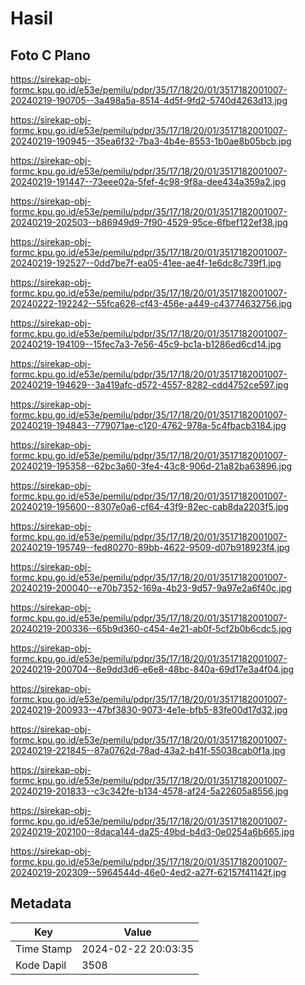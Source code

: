 # Hasil

## Foto C Plano

https://sirekap-obj-formc.kpu.go.id/e53e/pemilu/pdpr/35/17/18/20/01/3517182001007-20240219-190705--3a498a5a-8514-4d5f-9fd2-5740d4263d13.jpg

https://sirekap-obj-formc.kpu.go.id/e53e/pemilu/pdpr/35/17/18/20/01/3517182001007-20240219-190945--35ea6f32-7ba3-4b4e-8553-1b0ae8b05bcb.jpg

https://sirekap-obj-formc.kpu.go.id/e53e/pemilu/pdpr/35/17/18/20/01/3517182001007-20240219-191447--73eee02a-5fef-4c98-9f8a-dee434a359a2.jpg

https://sirekap-obj-formc.kpu.go.id/e53e/pemilu/pdpr/35/17/18/20/01/3517182001007-20240219-202503--b86949d9-7f90-4529-95ce-6fbef122ef38.jpg

https://sirekap-obj-formc.kpu.go.id/e53e/pemilu/pdpr/35/17/18/20/01/3517182001007-20240219-192527--0dd7be7f-ea05-41ee-ae4f-1e6dc8c739f1.jpg

https://sirekap-obj-formc.kpu.go.id/e53e/pemilu/pdpr/35/17/18/20/01/3517182001007-20240222-192242--55fca626-cf43-456e-a449-c43774632756.jpg

https://sirekap-obj-formc.kpu.go.id/e53e/pemilu/pdpr/35/17/18/20/01/3517182001007-20240219-194109--15fec7a3-7e56-45c9-bc1a-b1286ed6cd14.jpg

https://sirekap-obj-formc.kpu.go.id/e53e/pemilu/pdpr/35/17/18/20/01/3517182001007-20240219-194629--3a419afc-d572-4557-8282-cdd4752ce597.jpg

https://sirekap-obj-formc.kpu.go.id/e53e/pemilu/pdpr/35/17/18/20/01/3517182001007-20240219-194843--779071ae-c120-4762-978a-5c4fbacb3184.jpg

https://sirekap-obj-formc.kpu.go.id/e53e/pemilu/pdpr/35/17/18/20/01/3517182001007-20240219-195358--62bc3a60-3fe4-43c8-906d-21a82ba63896.jpg

https://sirekap-obj-formc.kpu.go.id/e53e/pemilu/pdpr/35/17/18/20/01/3517182001007-20240219-195600--8307e0a6-cf64-43f9-82ec-cab8da2203f5.jpg

https://sirekap-obj-formc.kpu.go.id/e53e/pemilu/pdpr/35/17/18/20/01/3517182001007-20240219-195749--fed80270-89bb-4622-9509-d07b918923f4.jpg

https://sirekap-obj-formc.kpu.go.id/e53e/pemilu/pdpr/35/17/18/20/01/3517182001007-20240219-200040--e70b7352-169a-4b23-9d57-9a97e2a6f40c.jpg

https://sirekap-obj-formc.kpu.go.id/e53e/pemilu/pdpr/35/17/18/20/01/3517182001007-20240219-200336--65b9d360-c454-4e21-ab0f-5cf2b0b6cdc5.jpg

https://sirekap-obj-formc.kpu.go.id/e53e/pemilu/pdpr/35/17/18/20/01/3517182001007-20240219-200704--8e9dd3d6-e6e8-48bc-840a-69d17e3a4f04.jpg

https://sirekap-obj-formc.kpu.go.id/e53e/pemilu/pdpr/35/17/18/20/01/3517182001007-20240219-200933--47bf3830-9073-4e1e-bfb5-83fe00d17d32.jpg

https://sirekap-obj-formc.kpu.go.id/e53e/pemilu/pdpr/35/17/18/20/01/3517182001007-20240219-221845--87a0762d-78ad-43a2-b41f-55038cab0f1a.jpg

https://sirekap-obj-formc.kpu.go.id/e53e/pemilu/pdpr/35/17/18/20/01/3517182001007-20240219-201833--c3c342fe-b134-4578-af24-5a22605a8556.jpg

https://sirekap-obj-formc.kpu.go.id/e53e/pemilu/pdpr/35/17/18/20/01/3517182001007-20240219-202100--8daca144-da25-49bd-b4d3-0e0254a6b665.jpg

https://sirekap-obj-formc.kpu.go.id/e53e/pemilu/pdpr/35/17/18/20/01/3517182001007-20240219-202309--5964544d-46e0-4ed2-a27f-62157f41142f.jpg


## Metadata

| Key        | Value               |
| ---------- | ------------------- |
| Time Stamp | 2024-02-22 20:03:35 |
| Kode Dapil | 3508                |




